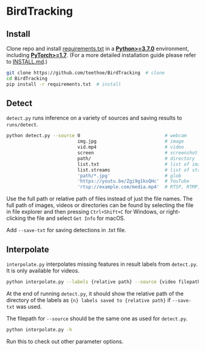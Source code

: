 # BirdTracking

## Install
Clone repo and install [requirements.txt](https://github.com/teethoe/BirdTracking/blob/master/requirements.txt) in a 
[**Python>=3.7.0**](https://www.python.org/) environment, including 
[**PyTorch>=1.7**](https://pytorch.org/get-started/locally/). 
(For a more detailed installation guide please refer to 
[INSTALL.md](https://github.com/teethoe/BirdTracking/blob/master/INSTALL.md).)

```bash
git clone https://github.com/teethoe/BirdTracking  # clone
cd BirdTracking
pip install -r requirements.txt  # install
```

## Detect
`detect.py` runs inference on a variety of sources and saving results to `runs/detect`.
```bash
python detect.py --source 0                               # webcam                  --save-txt
                          img.jpg                         # image
                          vid.mp4                         # video
                          screen                          # screenshot
                          path/                           # directory
                          list.txt                        # list of images
                          list.streams                    # list of streams
                          'path/*.jpg'                    # glob
                          'https://youtu.be/Zgi9g1ksQHc'  # YouTube
                          'rtsp://example.com/media.mp4'  # RTSP, RTMP, HTTP stream
```
Use the full path or relative path of files instead of just the file names. 
The full path of images, videos or directories can be found by 
selecting the file in file explorer and then pressing `Ctrl+Shift+C` for Windows, 
or right-clicking the file and select `Get Info` for macOS.

Add `--save-txt` for saving detections in .txt file.


## Interpolate
`interpolate.py` interpolates missing features in result labels from `detect.py`. 
It is only available for videos.

```bash
python interpolate.py --labels {relative path} --source {video filepath}
```
At the end of running `detect.py`, it should show the relative path of the directory of the labels as 
`{n} labels saved to {relative path}` if `--save-txt` was used.

The filepath for `--source` should be the same one as used for `detect.py`.

```bash
python interpolate.py -h
```
Run this to check out other parameter options.
